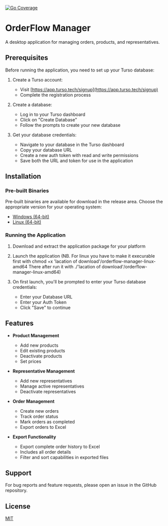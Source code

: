 [![Go Coverage](https://github.com/USER/REPO/wiki/coverage.svg)](https://raw.githack.com/wiki/USER/REPO/coverage.html)

# OrderFlow Manager

A desktop application for managing orders, products, and representatives.

## Prerequisites

Before running the application, you need to set up your Turso database:

1. Create a Turso account:
   - Visit [https://app.turso.tech/signup](https://app.turso.tech/signup)
   - Complete the registration process

2. Create a database:
   - Log in to your Turso dashboard
   - Click on "Create Database"
   - Follow the prompts to create your new database

3. Get your database credentials:
   - Navigate to your database in the Turso dashboard
   - Copy your database URL
   - Create a new auth token with read and write permissions
   - Save both the URL and token for use in the application

## Installation

### Pre-built Binaries
Pre-built binaries are available for download in the release area. Choose the appropriate version for your operating system:
- [Windows (64-bit)](https://github.com/reinhardt-bit/Blissful-Bites-Manager/releases/download/v0.1.2/orderflow-manager-windows-amd64.exe)
- [Linux (64-bit)](https://github.com/reinhardt-bit/Blissful-Bites-Manager/releases/download/linux-v0.1.2/orderflow-manager-linux-amd64)

### Running the Application

1. Download and extract the application package for your platform

2. Launch the application
   (NB. For linux you have to make it execurable first with chmod +x 'lacation of download'/orderflow-manager-linux-amd64
    There after run it with ./'lacation of download'/orderflow-manager-linux-amd64)

3. On first launch, you'll be prompted to enter your Turso database credentials:
   - Enter your Database URL
   - Enter your Auth Token
   - Click "Save" to continue

## Features

- **Product Management**
  - Add new products
  - Edit existing products
  - Deactivate products
  - Set prices

- **Representative Management**
  - Add new representatives
  - Manage active representatives
  - Deactivate representatives

- **Order Management**
  - Create new orders
  - Track order status
  - Mark orders as completed
  - Export orders to Excel

- **Export Functionality**
  - Export complete order history to Excel
  - Includes all order details
  - Filter and sort capabilities in exported files

## Support

For bug reports and feature requests, please open an issue in the GitHub repository.

## License

[MIT](https://github.com/reinhardt-bit/OrderFlow-Manager?tab=MIT-1-ov-file#readme)

